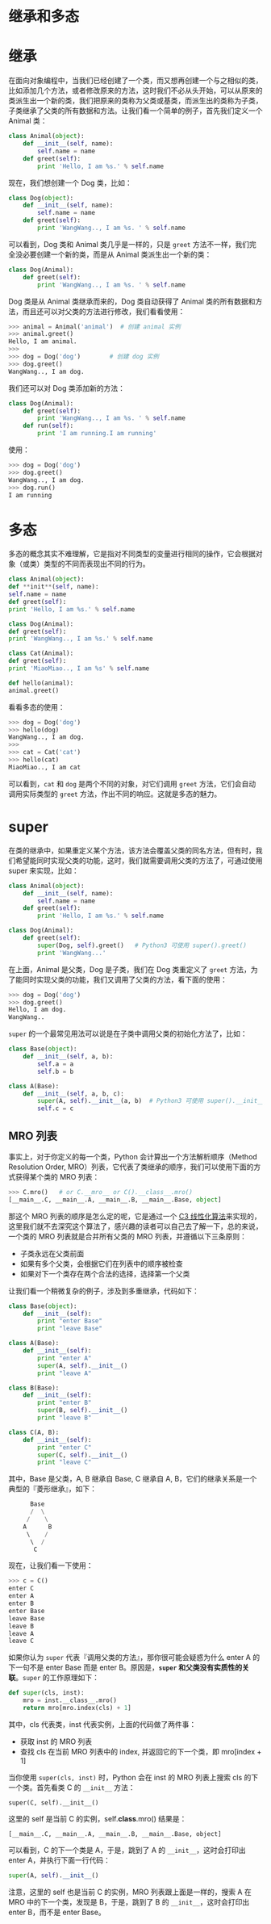 # 继承和多态

# 继承

在面向对象编程中，当我们已经创建了一个类，而又想再创建一个与之相似的类，比如添加几个方法，或者修改原来的方法，这时我们不必从头开始，可以从原来的类派生出一个新的类，我们把原来的类称为父类或基类，而派生出的类称为子类，子类继承了父类的所有数据和方法。让我们看一个简单的例子，首先我们定义一个 Animal 类：

```python
class Animal(object):
    def __init__(self, name):
        self.name = name
    def greet(self):
        print 'Hello, I am %s.' % self.name
```

现在，我们想创建一个 Dog 类，比如：

```python
class Dog(object):
    def __init__(self, name):
        self.name = name
    def greet(self):
        print 'WangWang.., I am %s. ' % self.name
```

可以看到，Dog 类和 Animal 类几乎是一样的，只是 `greet` 方法不一样，我们完全没必要创建一个新的类，而是从 Animal 类派生出一个新的类：

```python
class Dog(Animal):
    def greet(self):
        print 'WangWang.., I am %s. ' % self.name
```

Dog 类是从 Animal 类继承而来的，Dog 类自动获得了 Animal 类的所有数据和方法，而且还可以对父类的方法进行修改，我们看看使用：

```python
>>> animal = Animal('animal')  # 创建 animal 实例
>>> animal.greet()
Hello, I am animal.
>>>
>>> dog = Dog('dog')        # 创建 dog 实例
>>> dog.greet()
WangWang.., I am dog.
```

我们还可以对 Dog 类添加新的方法：

```python
class Dog(Animal):
    def greet(self):
        print 'WangWang.., I am %s. ' % self.name
    def run(self):
        print 'I am running.I am running'
```

使用：

```python
>>> dog = Dog('dog')
>>> dog.greet()
WangWang.., I am dog.
>>> dog.run()
I am running
```

# 多态

多态的概念其实不难理解，它是指对不同类型的变量进行相同的操作，它会根据对象（或类）类型的不同而表现出不同的行为。

```python
class Animal(object):
def **init**(self, name):
self.name = name
def greet(self):
print 'Hello, I am %s.' % self.name

class Dog(Animal):
def greet(self):
print 'WangWang.., I am %s.' % self.name

class Cat(Animal):
def greet(self):
print 'MiaoMiao.., I am %s' % self.name

def hello(animal):
animal.greet()

```

看看多态的使用：

```python
>>> dog = Dog('dog')
>>> hello(dog)
WangWang.., I am dog.
>>>
>>> cat = Cat('cat')
>>> hello(cat)
MiaoMiao.., I am cat
```

可以看到，`cat` 和 `dog` 是两个不同的对象，对它们调用 `greet` 方法，它们会自动调用实际类型的 `greet` 方法，作出不同的响应。这就是多态的魅力。

# super

在类的继承中，如果重定义某个方法，该方法会覆盖父类的同名方法，但有时，我们希望能同时实现父类的功能，这时，我们就需要调用父类的方法了，可通过使用 super 来实现，比如：

```py
class Animal(object):
    def __init__(self, name):
        self.name = name
    def greet(self):
        print 'Hello, I am %s.' % self.name

class Dog(Animal):
    def greet(self):
        super(Dog, self).greet()   # Python3 可使用 super().greet()
        print 'WangWang...'
```

在上面，Animal 是父类，Dog 是子类，我们在 Dog 类重定义了 `greet` 方法，为了能同时实现父类的功能，我们又调用了父类的方法，看下面的使用：

```python
>>> dog = Dog('dog')
>>> dog.greet()
Hello, I am dog.
WangWang..
```

`super` 的一个最常见用法可以说是在子类中调用父类的初始化方法了，比如：

```python
class Base(object):
    def __init__(self, a, b):
        self.a = a
        self.b = b

class A(Base):
    def __init__(self, a, b, c):
        super(A, self).__init__(a, b)  # Python3 可使用 super().__init__(a, b)
        self.c = c
```

## MRO 列表

事实上，对于你定义的每一个类，Python 会计算出一个方法解析顺序（Method Resolution Order, MRO）列表，它代表了类继承的顺序，我们可以使用下面的方式获得某个类的 MRO 列表：

```python
>>> C.mro()   # or C.__mro__ or C().__class__.mro()
[__main__.C, __main__.A, __main__.B, __main__.Base, object]
```

那这个 MRO 列表的顺序是怎么定的呢，它是通过一个 [C3 线性化算法](https://www.python.org/download/releases/2.3/mro/)来实现的，这里我们就不去深究这个算法了，感兴趣的读者可以自己去了解一下，总的来说，一个类的 MRO 列表就是合并所有父类的 MRO 列表，并遵循以下三条原则：

- 子类永远在父类前面
- 如果有多个父类，会根据它们在列表中的顺序被检查
- 如果对下一个类存在两个合法的选择，选择第一个父类

让我们看一个稍微复杂的例子，涉及到多重继承，代码如下：

```py
class Base(object):
    def __init__(self):
        print "enter Base"
        print "leave Base"

class A(Base):
    def __init__(self):
        print "enter A"
        super(A, self).__init__()
        print "leave A"

class B(Base):
    def __init__(self):
        print "enter B"
        super(B, self).__init__()
        print "leave B"

class C(A, B):
    def __init__(self):
        print "enter C"
        super(C, self).__init__()
        print "leave C"
```

其中，Base 是父类，A, B 继承自 Base, C 继承自 A, B，它们的继承关系是一个典型的『菱形继承』，如下：

```py
      Base
      /  \
     /    \
    A      B
     \    /
      \  /
       C
```

现在，让我们看一下使用：

```python
>>> c = C()
enter C
enter A
enter B
enter Base
leave Base
leave B
leave A
leave C
```

如果你认为 `super` 代表『调用父类的方法』，那你很可能会疑惑为什么 enter A 的下一句不是 enter Base 而是 enter B。原因是，**`super` 和父类没有实质性的关联**。`super` 的工作原理如下：

```python
def super(cls, inst):
    mro = inst.__class__.mro()
    return mro[mro.index(cls) + 1]
```

其中，cls 代表类，inst 代表实例，上面的代码做了两件事：

- 获取 inst 的 MRO 列表
- 查找 cls 在当前 MRO 列表中的 index, 并返回它的下一个类，即 mro[index + 1]

当你使用 `super(cls, inst)` 时，Python 会在 inst 的 MRO 列表上搜索 cls 的下一个类。首先看类 C 的 `__init__` 方法：

```
super(C, self).__init__()
```

这里的 self 是当前 C 的实例，self.**class**.mro() 结果是：

```
[__main__.C, __main__.A, __main__.B, __main__.Base, object]
```

可以看到，C 的下一个类是 A，于是，跳到了 A 的 `__init__`，这时会打印出 enter A，并执行下面一行代码：

```python
super(A, self).__init__()
```

注意，这里的 self 也是当前 C 的实例，MRO 列表跟上面是一样的，搜索 A 在 MRO 中的下一个类，发现是 B，于是，跳到了 B 的 `__init__`，这时会打印出 enter B，而不是 enter Base。
